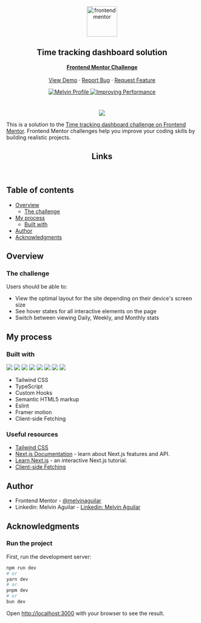 <div id="top"></div>

<div align="center">

  <img src="https://www.frontendmentor.io/static/images/logo-mobile.svg" alt="frontendmentor" width="80">

  <h2 align="center">Time tracking dashboard solution</h2>
  <p align="center">
    <a href="https://www.frontendmentor.io/profile/MelvinAguilar"><strong>Frontend Mentor Challenge</strong></a>
    <br />
    <br />
    <a href="https://www.frontendmentor.io/profile/MelvinAguilar">View Demo</a>
    ·
    <a href="https://github.com/MelvinAguilar/time-tracking-dashboard/issues" target="_blank">Report Bug</a>
    ·
    <a href="https://github.com/MelvinAguilar/time-tracking-dashboard/issues" target="_blank">Request Feature</a>
  </p>
</div>

<!-- Bagdes -->
<div align="center">
  <!-- Profile -->
  <a href="https://www.frontendmentor.io/profile/MelvinAguilar">
    <img src="https://img.shields.io/badge/Profile-Melvin%20Aguilar-07043B?style=for-the-badge&logo=frontendmentor" alt="Melvin Profile">
  </a>
  <!-- Status -->
    <a href="#">
    <img src="https://img.shields.io/badge/status-Improving_Performance-orange?style=for-the-badge" alt="Improving Performance">
  </a>

</div>

#

<div align="center">

![](https://res.cloudinary.com/dz209s6jk/image/upload/f_auto,q_auto,w_1920/Challenges/dgmrkrfyzvyzwuwl7vac.jpg)

</div>

This is a solution to the [Time tracking dashboard challenge on Frontend Mentor](https://www.frontendmentor.io/challenges/time-tracking-dashboard-UIQ7167Jw). Frontend Mentor challenges help you improve your coding skills by building realistic projects. 


<h2 align="center">Links</h2>


<br>

## Table of contents

- [Overview](#overview)
  - [The challenge](#the-challenge)
- [My process](#my-process)
  - [Built with](#built-with)
- [Author](#author)
- [Acknowledgments](#acknowledgments)

## Overview

### The challenge

Users should be able to:

- View the optimal layout for the site depending on their device's screen size
- See hover states for all interactive elements on the page
- Switch between viewing Daily, Weekly, and Monthly stats

## My process

### Built with

<!-- Bagdes -->

![](https://img.shields.io/badge/Next.js-000000.svg?style=for-the-badge&logo=Next.js&logoColor=white)
![](https://img.shields.io/badge/Typescript-3178C6.svg?style=for-the-badge&logo=Typescript&logoColor=white) 
![](https://img.shields.io/badge/Framer_motion-black?style=for-the-badge&logo=framer&logoColor=blue)
![](https://img.shields.io/badge/Tailwind%20CSS-38B2AC?style=for-the-badge&logo=tailwind-css&logoColor=white)
![](https://img.shields.io/badge/ESLint-4B32C3.svg?style=for-the-badge&logo=ESLint&logoColor=white) 
![](https://img.shields.io/badge/HTML5-E34F26?style=for-the-badge&logo=html5&logoColor=white)
![](https://img.shields.io/badge/Prettier-F7B93E.svg?style=for-the-badge&logo=Prettier&logoColor=black)
![](https://img.shields.io/badge/Git-F05032?style=for-the-badge&logo=git&logoColor=white)

- Tailwind CSS
- TypeScript
- Custom Hooks
- Semantic HTML5 markup
- Eslint
- Framer motion
- Client-side Fetching

### Useful resources

- [Tailwind CSS](https://tailwindcss.com/)
- [Next.js Documentation](https://nextjs.org/docs) - learn about Next.js features and API.
- [Learn Next.js](https://nextjs.org/learn) - an interactive Next.js tutorial.
- [Client-side Fetching](https://nextjs.org/docs/pages/building-your-application/data-fetching/client-side) 

## Author

- Frontend Mentor - [@melvinaguilar](https://www.frontendmentor.io/profile/melvinaguilar)
- Linkedin: Melvin Aguilar - [Linkedin: Melvin Aguilar](https://www.linkedin.com/in/melvinaguilar)

## Acknowledgments

### Run the project

First, run the development server:

```bash
npm run dev
# or
yarn dev
# or
pnpm dev
# or
bun dev
```

Open [http://localhost:3000](http://localhost:3000) with your browser to see the result.

